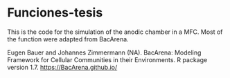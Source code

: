 # Funciones-tesis
This is the code for the simulation of the anodic chamber in a MFC. Most of the function were adapted from BacArena.

Eugen Bauer and Johannes Zimmermann (NA). BacArena: Modeling Framework for Cellular
  Communities in their Environments. R package version 1.7. https://BacArena.github.io/

